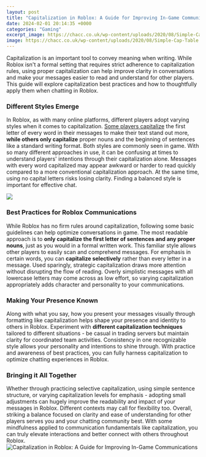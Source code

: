 ```yaml
---
layout: post
title: "Capitalization in Roblox: A Guide for Improving In-Game Communications"
date: 2024-02-01 20:14:35 +0000
categories: "Gaming"
excerpt_image: https://chacc.co.uk/wp-content/uploads/2020/08/Simple-Cap-Table.png
image: https://chacc.co.uk/wp-content/uploads/2020/08/Simple-Cap-Table.png
---
```


Capitalization is an important tool to convey meaning when writing. While Roblox isn't a formal setting that requires strict adherence to capitalization rules, using proper capitalization can help improve clarity in conversations and make your messages easier to read and understand for other players. This guide will explore capitalization best practices and how to thoughtfully apply them when chatting in Roblox.
### Different Styles Emerge
In Roblox, as with many online platforms, different players adopt varying styles when it comes to capitalization. [Some players capitalize](https://store.fi.io.vn/collection/chihuahua-dog) the first letter of every word in their messages to make their text stand out more, **while others only capitalize** proper nouns and the beginning of sentences like a standard writing format. Both styles are commonly seen in game. 
With so many different approaches in use, it can be confusing at times to understand players' intentions through their capitalization alone. Messages with every word capitalized may appear awkward or harder to read quickly compared to a more conventional capitalization approach. At the same time, using no capital letters risks losing clarity. Finding a balanced style is important for effective chat.

![](https://thevisualcommunicationguy.com/wp-content/uploads/2020/05/Capitalization_Visual-Quick-Guide-2-768x994.jpg)
### Best Practices for Roblox Communications
While Roblox has no firm rules around capitalization, following some basic guidelines can help optimize conversations in game. The most readable approach is to **only capitalize the first letter of sentences and any proper nouns**, just as you would in a formal written work. This familiar style allows other players to easily scan and comprehend messages. 
For emphasis in certain words, you can **capitalize selectively** rather than every letter in a message. Used sparingly, strategic capitalization draws more attention without disrupting the flow of reading. Overly simplistic messages with all lowercase letters may come across as low effort, so varying capitalization appropriately adds character and personality to your communications.
### Making Your Presence Known  
Along with what you say, how you present your messages visually through formatting like capitalization helps shape your presence and identity to others in Roblox. Experiment with **different capitalization techniques** tailored to different situations - be casual in trading servers but maintain clarity for coordinated team activities. Consistency in one recognizable style allows your personality and intentions to shine through. With practice and awareness of best practices, you can fully harness capitalization to optimize chatting experiences in Roblox.
### Bringing it All Together
Whether through practicing selective capitalization, using simple sentence structure, or varying capitalization levels for emphasis - adopting small adjustments can hugely improve the readability and impact of your messages in Roblox. Different contexts may call for flexibility too. Overall, striking a balance focused on clarity and ease of understanding for other players serves you and your chatting community best. With some mindfulness applied to communication fundamentals like capitalization, you can truly elevate interactions and better connect with others throughout Roblox.
![Capitalization in Roblox: A Guide for Improving In-Game Communications](https://chacc.co.uk/wp-content/uploads/2020/08/Simple-Cap-Table.png)